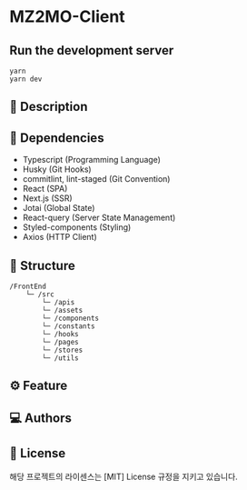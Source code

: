 # MZ2MO-Client

## Run the development server

```
yarn
yarn dev
```

## 📑 Description

## 🧱 Dependencies

- Typescript (Programming Language)
- Husky (Git Hooks)
- commitlint, lint-staged (Git Convention)
- React (SPA)
- Next.js (SSR)
- Jotai (Global State)
- React-query (Server State Management)
- Styled-components (Styling)
- Axios (HTTP Client)

## 📂 Structure

```
/FrontEnd
    └─ /src
        └─ /apis
        └─ /assets
        └─ /components
        └─ /constants
        └─ /hooks
        └─ /pages
        └─ /stores
        └─ /utils
```

## ⚙️ Feature

## 💻 Authors

## 🔐 License

해당 프로젝트의 라이센스는 [MIT] License 규정을 지키고 있습니다.
